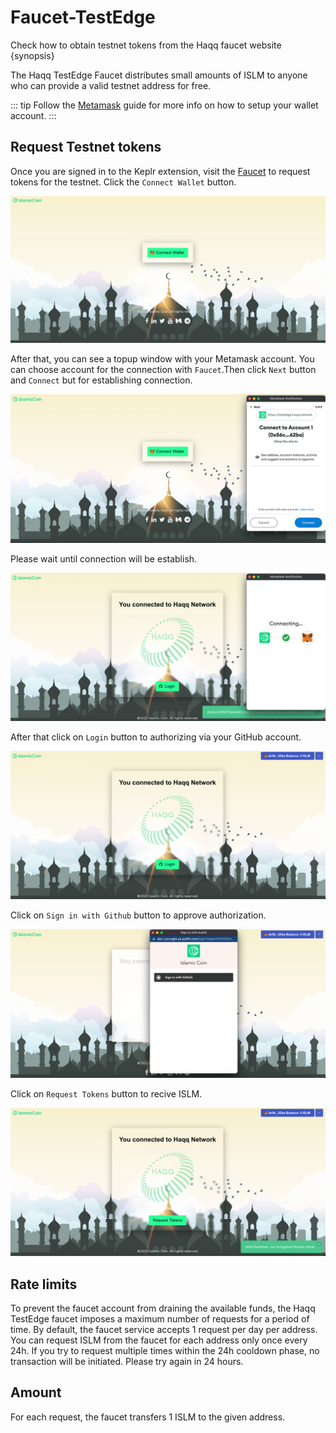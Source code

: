 <!--
order: 2
-->

# Faucet-TestEdge

Check how to obtain testnet tokens from the Haqq faucet website {synopsis}

The Haqq TestEdge Faucet distributes small amounts of ISLM to anyone who can provide a valid testnet address for free.

::: tip
Follow the [Metamask](./../../docs/guides/keys-wallets/metamask.md) guide for more info on how to setup your wallet account.
:::

## Request Testnet tokens

<!-- markdown-link-check-disable-next-line -->
Once you are signed in to the Keplr extension, visit the [Faucet](https://testedge.haqq.network/) to request tokens for the testnet. Click the `Connect Wallet` button.

![faucet1](./img/testedge_faucet_1.png)

After that, you can see a topup window with your Metamask account. You can choose account for the connection with `Faucet`.Then click `Next` button and `Connect` but for establishing connection.

![faucet2](./img/testedge_faucet_2.png)

Please wait until connection will be establish.

![faucet3](./img/testedge_faucet_3.png)

After that click on `Login` button to authorizing via your GitHub account.

![faucet4](./img/testedge_faucet_4.png)

Click on `Sign in with Github` button to approve authorization.

![faucet5](./img/testedge_faucet_5.png)

Click on `Request Tokens` button to recive ISLM.

![faucet6](./img/testedge_faucet_6.png)

## Rate limits

To prevent the faucet account from draining the available funds, the Haqq TestEdge faucet imposes a maximum number of requests for a period of time. By default, the faucet service accepts 1 request per day per address. You can request ISLM from the faucet for each address only once every 24h. If you try to request multiple times within the 24h cooldown phase, no transaction will be initiated. Please try again in 24 hours.

## Amount

For each request, the faucet transfers 1 ISLM to the given address.

<!-- # Faucet-localnet

The faucet is a web application with the goal of distributing small amounts of Ether in private and test networks.

## Features

* Allow to configure the funding account via private key or keystore
* Asynchronous processing Txs to achieve parallel execution of user requests
* Rate limiting by ETH address and IP address as a precaution against spam
* Prevent X-Forwarded-For spoofing by specifying the count of reverse proxies

## Get started

### Prerequisites

* Go (1.16 or later)
* Node.js

### Installation

1. Clone the repository and navigate to the app’s directory
```bash
git clone https://github.com/haqq-network/faucet-testnet.git
cd faucet-testnet
```

2. Bundle Frontend web with Rollup
```bash
npm run build
```

3. Build Go project 
```bash
go build -o faucet-testnet
```

## Usage

**Use private key to fund users**

```bash
./faucet-testnet -httpport 8080 -wallet.provider http://localhost:8545 -wallet.privkey privkey
```

**Use keystore to fund users**

```bash
./faucet-testnet -httpport 8080 -wallet.provider http://localhost:8545 -wallet.keyjson keystore -wallet.keypass password.txt
```

### Configuration

You can configure the funder by using environment variables instead of command-line flags as follows:
```bash
export WEB3_PROVIDER=rpc endpoint
export PRIVATE_KEY=hex private key
```

or

```bash
export WEB3_PROVIDER=rpc endpoint
export KEYSTORE=keystore path
echo "your keystore password" > `pwd`/password.txt
```

Then run the faucet application without the wallet command-line flags:
```bash
./faucet-testnet -httpport 8080
```

**Optional Flags**

The following are the available command-line flags(excluding above wallet flags):

| Flag           | Description                                      | Default Value
| -------------- | ------------------------------------------------ | -------------
| -httpport      | Listener port to serve HTTP connection           | 8080
| -proxycount    | Count of reverse proxies in front of the server  | 0
| -queuecap      | Maximum transactions waiting to be sent          | 100
| -faucet.amount | Number of Ethers to transfer per user request    | 1
| -faucet.minutes| Number of minutes to wait between funding rounds | 1440
| -faucet.name   | Network name to display on the frontend          | testnet

### Docker deployment

```bash
docker run -d -p 8080:8080 -e WEB3_PROVIDER=rpc endpoint -e PRIVATE_KEY=hex private key haqq-network/faucet-testnet:1.1.0
```

or

```bash
docker run -d -p 8080:8080 -e WEB3_PROVIDER=rpc endpoint -e KEYSTORE=keystore path -v `pwd`/keystore:/app/keystore -v `pwd`/password.txt:/app/password.txt haqq-network/faucet-testnet:1.1.0
```

### Heroku deployment

```bash
heroku create
heroku buildpacks:add heroku/nodejs
heroku buildpacks:add heroku/go
heroku config:set WEB3_PROVIDER=rpc endpoint
heroku config:set PRIVATE_KEY=hex private key
git push heroku main
heroku open
```

or

<a href="https://heroku.com/deploy">
  <img src="https://www.herokucdn.com/deploy/button.svg" alt="Deploy" style="width:20%;">
</a>


> tip: Free web dyno goes to sleep and discards in-memory rate limiting records after 30 minutes of inactivity, so `faucet.minutes` configuration greater than 30 doesn't work properly in the free Heroku plan.

## License

Distributed under the MIT License. See LICENSE for more information.
-->